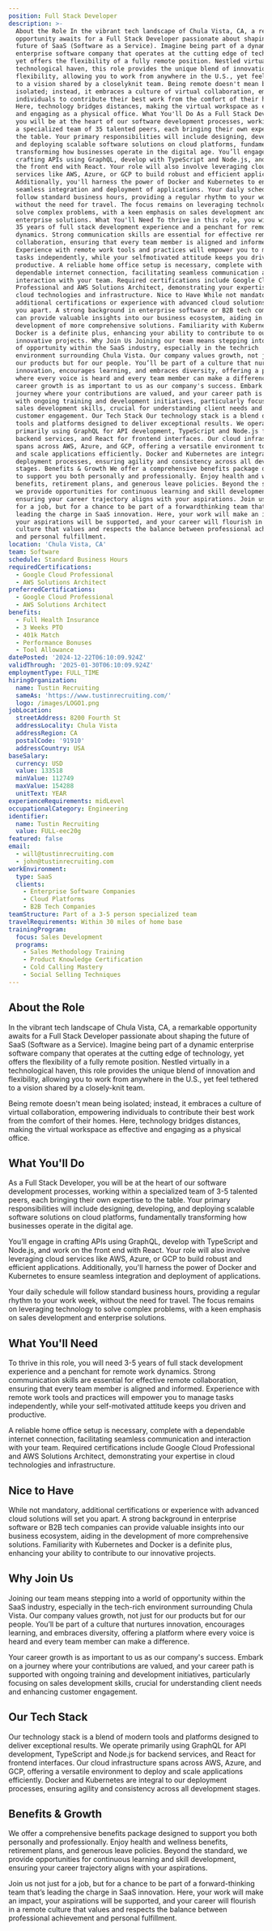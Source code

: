 ```yaml
---
position: Full Stack Developer
description: >-
  About the Role In the vibrant tech landscape of Chula Vista, CA, a remarkable
  opportunity awaits for a Full Stack Developer passionate about shaping the
  future of SaaS (Software as a Service). Imagine being part of a dynamic
  enterprise software company that operates at the cutting edge of technology,
  yet offers the flexibility of a fully remote position. Nestled virtually in a
  technological haven, this role provides the unique blend of innovation and
  flexibility, allowing you to work from anywhere in the U.S., yet feel tethered
  to a vision shared by a closelyknit team. Being remote doesn't mean being
  isolated; instead, it embraces a culture of virtual collaboration, empowering
  individuals to contribute their best work from the comfort of their homes.
  Here, technology bridges distances, making the virtual workspace as effective
  and engaging as a physical office. What You'll Do As a Full Stack Developer,
  you will be at the heart of our software development processes, working within
  a specialized team of 35 talented peers, each bringing their own expertise to
  the table. Your primary responsibilities will include designing, developing,
  and deploying scalable software solutions on cloud platforms, fundamentally
  transforming how businesses operate in the digital age. You’ll engage in
  crafting APIs using GraphQL, develop with TypeScript and Node.js, and work on
  the front end with React. Your role will also involve leveraging cloud
  services like AWS, Azure, or GCP to build robust and efficient applications.
  Additionally, you'll harness the power of Docker and Kubernetes to ensure
  seamless integration and deployment of applications. Your daily schedule will
  follow standard business hours, providing a regular rhythm to your work week,
  without the need for travel. The focus remains on leveraging technology to
  solve complex problems, with a keen emphasis on sales development and
  enterprise solutions. What You'll Need To thrive in this role, you will need
  35 years of full stack development experience and a penchant for remote work
  dynamics. Strong communication skills are essential for effective remote
  collaboration, ensuring that every team member is aligned and informed.
  Experience with remote work tools and practices will empower you to manage
  tasks independently, while your selfmotivated attitude keeps you driven and
  productive. A reliable home office setup is necessary, complete with a
  dependable internet connection, facilitating seamless communication and
  interaction with your team. Required certifications include Google Cloud
  Professional and AWS Solutions Architect, demonstrating your expertise in
  cloud technologies and infrastructure. Nice to Have While not mandatory,
  additional certifications or experience with advanced cloud solutions will set
  you apart. A strong background in enterprise software or B2B tech companies
  can provide valuable insights into our business ecosystem, aiding in the
  development of more comprehensive solutions. Familiarity with Kubernetes and
  Docker is a definite plus, enhancing your ability to contribute to our
  innovative projects. Why Join Us Joining our team means stepping into a world
  of opportunity within the SaaS industry, especially in the techrich
  environment surrounding Chula Vista. Our company values growth, not just for
  our products but for our people. You’ll be part of a culture that nurtures
  innovation, encourages learning, and embraces diversity, offering a platform
  where every voice is heard and every team member can make a difference. Your
  career growth is as important to us as our company's success. Embark on a
  journey where your contributions are valued, and your career path is supported
  with ongoing training and development initiatives, particularly focusing on
  sales development skills, crucial for understanding client needs and enhancing
  customer engagement. Our Tech Stack Our technology stack is a blend of modern
  tools and platforms designed to deliver exceptional results. We operate
  primarily using GraphQL for API development, TypeScript and Node.js for
  backend services, and React for frontend interfaces. Our cloud infrastructure
  spans across AWS, Azure, and GCP, offering a versatile environment to deploy
  and scale applications efficiently. Docker and Kubernetes are integral to our
  deployment processes, ensuring agility and consistency across all development
  stages. Benefits & Growth We offer a comprehensive benefits package designed
  to support you both personally and professionally. Enjoy health and wellness
  benefits, retirement plans, and generous leave policies. Beyond the standard,
  we provide opportunities for continuous learning and skill development,
  ensuring your career trajectory aligns with your aspirations. Join us not just
  for a job, but for a chance to be part of a forwardthinking team that’s
  leading the charge in SaaS innovation. Here, your work will make an impact,
  your aspirations will be supported, and your career will flourish in a remote
  culture that values and respects the balance between professional achievement
  and personal fulfillment.
location: 'Chula Vista, CA'
team: Software
schedule: Standard Business Hours
requiredCertifications:
  - Google Cloud Professional
  - AWS Solutions Architect
preferredCertifications:
  - Google Cloud Professional
  - AWS Solutions Architect
benefits:
  - Full Health Insurance
  - 3 Weeks PTO
  - 401k Match
  - Performance Bonuses
  - Tool Allowance
datePosted: '2024-12-22T06:10:09.924Z'
validThrough: '2025-01-30T06:10:09.924Z'
employmentType: FULL_TIME
hiringOrganization:
  name: Tustin Recruiting
  sameAs: 'https://www.tustinrecruiting.com/'
  logo: /images/LOGO1.png
jobLocation:
  streetAddress: 8200 Fourth St
  addressLocality: Chula Vista
  addressRegion: CA
  postalCode: '91910'
  addressCountry: USA
baseSalary:
  currency: USD
  value: 133518
  minValue: 112749
  maxValue: 154288
  unitText: YEAR
experienceRequirements: midLevel
occupationalCategory: Engineering
identifier:
  name: Tustin Recruiting
  value: FULL-eec20g
featured: false
email:
  - will@tustinrecruiting.com
  - john@tustinrecruiting.com
workEnvironment:
  type: SaaS
  clients:
    - Enterprise Software Companies
    - Cloud Platforms
    - B2B Tech Companies
teamStructure: Part of a 3-5 person specialized team
travelRequirements: Within 30 miles of home base
trainingProgram:
  focus: Sales Development
  programs:
    - Sales Methodology Training
    - Product Knowledge Certification
    - Cold Calling Mastery
    - Social Selling Techniques
---
```




## About the Role

In the vibrant tech landscape of Chula Vista, CA, a remarkable opportunity awaits for a Full Stack Developer passionate about shaping the future of SaaS (Software as a Service). Imagine being part of a dynamic enterprise software company that operates at the cutting edge of technology, yet offers the flexibility of a fully remote position. Nestled virtually in a technological haven, this role provides the unique blend of innovation and flexibility, allowing you to work from anywhere in the U.S., yet feel tethered to a vision shared by a closely-knit team. 

Being remote doesn't mean being isolated; instead, it embraces a culture of virtual collaboration, empowering individuals to contribute their best work from the comfort of their homes. Here, technology bridges distances, making the virtual workspace as effective and engaging as a physical office.

## What You'll Do

As a Full Stack Developer, you will be at the heart of our software development processes, working within a specialized team of 3-5 talented peers, each bringing their own expertise to the table. Your primary responsibilities will include designing, developing, and deploying scalable software solutions on cloud platforms, fundamentally transforming how businesses operate in the digital age. 

You’ll engage in crafting APIs using GraphQL, develop with TypeScript and Node.js, and work on the front end with React. Your role will also involve leveraging cloud services like AWS, Azure, or GCP to build robust and efficient applications. Additionally, you'll harness the power of Docker and Kubernetes to ensure seamless integration and deployment of applications. 

Your daily schedule will follow standard business hours, providing a regular rhythm to your work week, without the need for travel. The focus remains on leveraging technology to solve complex problems, with a keen emphasis on sales development and enterprise solutions.

## What You'll Need

To thrive in this role, you will need 3-5 years of full stack development experience and a penchant for remote work dynamics. Strong communication skills are essential for effective remote collaboration, ensuring that every team member is aligned and informed. Experience with remote work tools and practices will empower you to manage tasks independently, while your self-motivated attitude keeps you driven and productive.

A reliable home office setup is necessary, complete with a dependable internet connection, facilitating seamless communication and interaction with your team. Required certifications include Google Cloud Professional and AWS Solutions Architect, demonstrating your expertise in cloud technologies and infrastructure.

## Nice to Have

While not mandatory, additional certifications or experience with advanced cloud solutions will set you apart. A strong background in enterprise software or B2B tech companies can provide valuable insights into our business ecosystem, aiding in the development of more comprehensive solutions. Familiarity with Kubernetes and Docker is a definite plus, enhancing your ability to contribute to our innovative projects.

## Why Join Us

Joining our team means stepping into a world of opportunity within the SaaS industry, especially in the tech-rich environment surrounding Chula Vista. Our company values growth, not just for our products but for our people. You’ll be part of a culture that nurtures innovation, encourages learning, and embraces diversity, offering a platform where every voice is heard and every team member can make a difference. 

Your career growth is as important to us as our company's success. Embark on a journey where your contributions are valued, and your career path is supported with ongoing training and development initiatives, particularly focusing on sales development skills, crucial for understanding client needs and enhancing customer engagement.

## Our Tech Stack

Our technology stack is a blend of modern tools and platforms designed to deliver exceptional results. We operate primarily using GraphQL for API development, TypeScript and Node.js for backend services, and React for frontend interfaces. Our cloud infrastructure spans across AWS, Azure, and GCP, offering a versatile environment to deploy and scale applications efficiently. Docker and Kubernetes are integral to our deployment processes, ensuring agility and consistency across all development stages.

## Benefits & Growth

We offer a comprehensive benefits package designed to support you both personally and professionally. Enjoy health and wellness benefits, retirement plans, and generous leave policies. Beyond the standard, we provide opportunities for continuous learning and skill development, ensuring your career trajectory aligns with your aspirations.

Join us not just for a job, but for a chance to be part of a forward-thinking team that’s leading the charge in SaaS innovation. Here, your work will make an impact, your aspirations will be supported, and your career will flourish in a remote culture that values and respects the balance between professional achievement and personal fulfillment.
